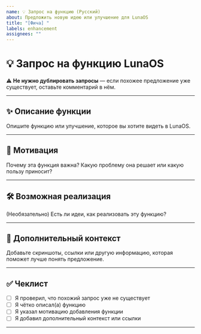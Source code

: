 ```yaml
---
name: 💡 Запрос на функцию (Русский)
about: Предложить новую идею или улучшение для LunaOS
title: "[Фича] "
labels: enhancement
assignees: ""
---
```


# 💡 Запрос на функцию LunaOS

⚠️ **Не нужно дублировать запросы** — если похожее предложение уже существует, оставьте комментарий в нём.

---

## ✨ Описание функции
Опишите функцию или улучшение, которое вы хотите видеть в LunaOS.

---

## 🔧 Мотивация
Почему эта функция важна?
Какую проблему она решает или какую пользу приносит?

---

## 🛠️ Возможная реализация
(Необязательно) Есть ли идеи, как реализовать эту функцию?

---

## 📎 Дополнительный контекст
Добавьте скриншоты, ссылки или другую информацию, которая поможет лучше понять предложение.

---

## ✅ Чеклист
- [ ] Я проверил, что похожий запрос уже не существует
- [ ] Я чётко описал(а) функцию
- [ ] Я указал мотивацию добавления функции
- [ ] Я добавил дополнительный контекст или ссылки

---
